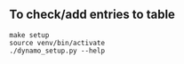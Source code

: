
## To check/add entries to table

```
make setup
source venv/bin/activate
./dynamo_setup.py --help
```
